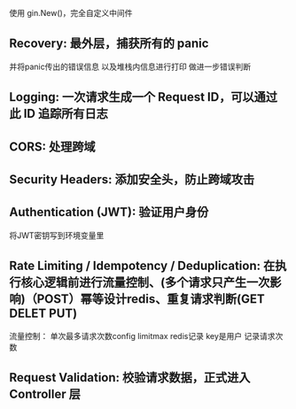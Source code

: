 使用 gin.New()，完全自定义中间件

## Recovery: 最外层，捕获所有的 panic
并将panic传出的错误信息 以及堆栈内信息进行打印 做进一步错误判断

## Logging: 一次请求生成一个 Request ID，可以通过此 ID 追踪所有日志

## CORS: 处理跨域

## Security Headers: 添加安全头，防止跨域攻击

## Authentication (JWT): 验证用户身份
将JWT密钥写到环境变量里

## Rate Limiting / Idempotency / Deduplication: 在执行核心逻辑前进行流量控制、(多个请求只产生一次影响)（POST）幂等设计redis、重复请求判断(GET DELET PUT)
流量控制：
单次最多请求次数config limitmax
redis记录 key是用户 记录请求次数

## Request Validation: 校验请求数据，正式进入 Controller 层
